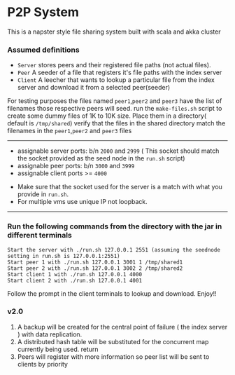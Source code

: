 # P2P System


This is a napster style file sharing system built with scala and akka cluster

### Assumed definitions
* `Server` stores peers and their registered file paths (not actual files). 
* `Peer`  A seeder of a file that registers it's file paths with the index server  
* `Client` A leecher that wants to lookup a particular file from the index server  and download it
        from a selected peer(seeder)

For testing purposes the files named `peer1`,`peer2` and `peer3` have the list of filenames those respective peers will seed.
run the `make-files.sh` script to create some dummy files of 1K to 10K size. Place them in a directory( default is `/tmp/shared`)
verify that the files in the shared directory match the filenames in the `peer1`,`peer2` and `peer3` files

*****
* assignable server ports: b/n `2000` and `2999` ( This socket should match the socket provided as the seed node in the `run.sh` script)
* assignable peer ports:   b/n `3000` and `3999` 
* assignable client ports  >= `4000`

+ Make sure that the socket used for the server is a match with what you provide in `run.sh`.
+ For multiple vms use unique IP not loopback.
*****

### Run the following commands from the directory with the jar in different terminals
    Start the server with ./run.sh 127.0.0.1 2551 (assuming the seednode setting in run.sh is 127.0.0.1:2551)
    Start peer 1 with ./run.sh 127.0.0.1 3001 1 /tmp/shared1
    Start peer 2 with ./run.sh 127.0.0.1 3002 2 /tmp/shared2
    Start client 1 with ./run.sh 127.0.0.1 4000
    Start client 2 with ./run.sh 127.0.0.1 4001

Follow the prompt in the client terminals to lookup and download.
Enjoy!!

### v2.0
1. A backup will be created for the central point of failure ( the index server ) with data replication.
2. A distributed hash table will be substituted for the concurrent map currently being used.  return
3. Peers will register with more information so peer list will be sent to clients by priority
